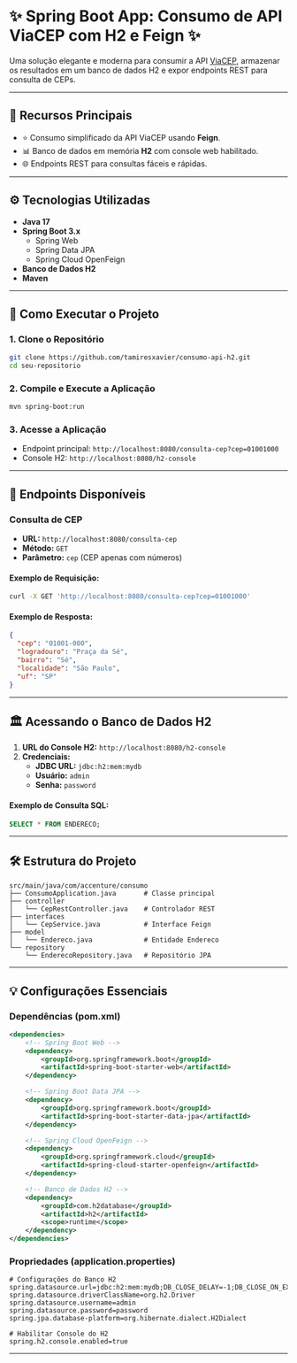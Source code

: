 # ✨ Spring Boot App: Consumo de API ViaCEP com H2 e Feign ✨

Uma solução elegante e moderna para consumir a API [ViaCEP](https://viacep.com.br), armazenar os resultados em um banco de dados H2 e expor endpoints REST para consulta de CEPs.

---

## 🔧 **Recursos Principais**

- ⭐ Consumo simplificado da API ViaCEP usando **Feign**.
- 📊 Banco de dados em memória **H2** com console web habilitado.
- 🌐 Endpoints REST para consultas fáceis e rápidas.

---

## ⚙️ **Tecnologias Utilizadas**

- **Java 17**
- **Spring Boot 3.x**  
  - Spring Web
  - Spring Data JPA
  - Spring Cloud OpenFeign
- **Banco de Dados H2**
- **Maven**

---

## 🚀 **Como Executar o Projeto**

### 1. Clone o Repositório
```bash
git clone https://github.com/tamiresxavier/consumo-api-h2.git
cd seu-repositorio
```

### 2. Compile e Execute a Aplicação
```bash
mvn spring-boot:run
```

### 3. Acesse a Aplicação
- Endpoint principal: `http://localhost:8080/consulta-cep?cep=01001000`
- Console H2: `http://localhost:8080/h2-console`

---

## 🔄 **Endpoints Disponíveis**

### **Consulta de CEP**
- **URL:** `http://localhost:8080/consulta-cep`
- **Método:** `GET`
- **Parâmetro:** `cep` (CEP apenas com números)

#### Exemplo de Requisição:
```bash
curl -X GET 'http://localhost:8080/consulta-cep?cep=01001000'
```

#### Exemplo de Resposta:
```json
{
  "cep": "01001-000",
  "logradouro": "Praça da Sé",
  "bairro": "Sé",
  "localidade": "São Paulo",
  "uf": "SP"
}
```

---

## 🏛️ **Acessando o Banco de Dados H2**

1. **URL do Console H2:** `http://localhost:8080/h2-console`
2. **Credenciais:**
   - **JDBC URL:** `jdbc:h2:mem:mydb`
   - **Usuário:** `admin`
   - **Senha:** `password`

#### Exemplo de Consulta SQL:
```sql
SELECT * FROM ENDERECO;
```

---

## 🛠️ **Estrutura do Projeto**

```
src/main/java/com/accenture/consumo
├── ConsumoApplication.java       # Classe principal
├── controller
│   └── CepRestController.java    # Controlador REST
├── interfaces
│   └── CepService.java           # Interface Feign
├── model
│   └── Endereco.java             # Entidade Endereco
└── repository
    └── EnderecoRepository.java   # Repositório JPA
```

---

## 💡 **Configurações Essenciais**

### **Dependências (pom.xml)**

```xml
<dependencies>
    <!-- Spring Boot Web -->
    <dependency>
        <groupId>org.springframework.boot</groupId>
        <artifactId>spring-boot-starter-web</artifactId>
    </dependency>

    <!-- Spring Boot Data JPA -->
    <dependency>
        <groupId>org.springframework.boot</groupId>
        <artifactId>spring-boot-starter-data-jpa</artifactId>
    </dependency>

    <!-- Spring Cloud OpenFeign -->
    <dependency>
        <groupId>org.springframework.cloud</groupId>
        <artifactId>spring-cloud-starter-openfeign</artifactId>
    </dependency>

    <!-- Banco de Dados H2 -->
    <dependency>
        <groupId>com.h2database</groupId>
        <artifactId>h2</artifactId>
        <scope>runtime</scope>
    </dependency>
</dependencies>
```

### **Propriedades (application.properties)**

```properties
# Configurações do Banco H2
spring.datasource.url=jdbc:h2:mem:mydb;DB_CLOSE_DELAY=-1;DB_CLOSE_ON_EXIT=FALSE
spring.datasource.driverClassName=org.h2.Driver
spring.datasource.username=admin
spring.datasource.password=password
spring.jpa.database-platform=org.hibernate.dialect.H2Dialect

# Habilitar Console do H2
spring.h2.console.enabled=true
```

---
